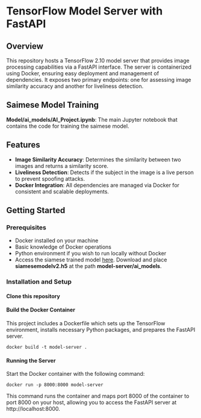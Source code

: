 # TensorFlow Model Server with FastAPI

## Overview

This repository hosts a TensorFlow 2.10 model server that provides image processing capabilities via a FastAPI interface. The server is containerized using Docker, ensuring easy deployment and management of dependencies. It exposes two primary endpoints: one for assessing image similarity accuracy and another for liveliness detection.

## Saimese Model Training

**Model/ai_models/AI_Project.ipynb**: The main Jupyter notebook that contains the code for training the saimese model.

## Features

- **Image Similarity Accuracy**: Determines the similarity between two images and returns a similarity score.
- **Liveliness Detection**: Detects if the subject in the image is a live person to prevent spoofing attacks.
- **Docker Integration**: All dependencies are managed via Docker for consistent and scalable deployments.

## Getting Started

### Prerequisites

- Docker installed on your machine
- Basic knowledge of Docker operations
- Python environment if you wish to run locally without Docker
- Access the siamese trained model [here](https://pitt-my.sharepoint.com/:u:/g/personal/anc527_pitt_edu/Ea956_Kr7q1HirCX2yaDfWkBShKPwlBddjRi1hRPYLdqqA?e=oU9WsT). Download and place **siamesemodelv2.h5** at the path **model-server/ai_models**.


### Installation and Setup

#### Clone this repository

#### Build the Docker Container

This project includes a Dockerfile which sets up the TensorFlow environment, installs necessary Python packages, and prepares the FastAPI server.

```
docker build -t model-server .
```

#### Running the Server

Start the Docker container with the following command:
```
docker run -p 8000:8000 model-server
```

This command runs the container and maps port 8000 of the container to port 8000 on your host, allowing you to access the FastAPI server at http://localhost:8000.
